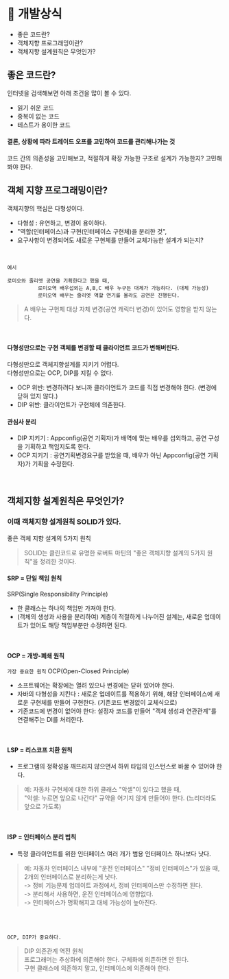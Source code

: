 # 📌 개발상식
+ 좋은 코드란?
+ 객체지향 프로그래밍이란?
+ 객체지향 설계원칙은 무엇인가?


## 좋은 코드란?
인터넷을 검색해보면 아래 조건을 많이 볼 수 있다.
+ 읽기 쉬운 코드
+ 중복이 없는 코드
+ 테스트가 용이한 코드

#### 결론, 상황에 따라 트레이드 오프를 고민하여 코드를 관리해나가는 것
코드 간의 의존성을 고민해보고, 적절하게 확장 가능한 구조로 설계가 가능한지? 고민해봐야 한다.


## 객체 지향 프로그래밍이란?
객체지향의 핵심은 다형성이다.  <br>
+ 다형성 : 유연하고, 변경이 용이하다. 
+ "역할(인터페이스)과 구현(인터페이스 구현체)을 분리한 것",  
+ 요구사항이 변경되어도 새로운 구현체를 만들어 교체가능한 설계가 되는지?

<Br>
  
`예시` <br>
```
로미오와 줄리엣 공연을 기획한다고 했을 때, 
          로미오역 배우섭외는 A,B,C 배우 누구든 대체가 가능하다. (대체 가능성)
          로미오역 배우는 줄리엣 역할 연기를 몰라도 공연은 진행된다. 
 ```
> A 배우는 구현체 대상 자체 변경(공연 캐릭터 변경)이 있어도 영향을 받지 않는다. 

<br>
  
#### 다형성만으로는 구현 객체를 변경할 때 클라이언트 코드가 변해버린다.
다형성만으로 객체지향설계를 지키기 어렵다. <br> 다형성만으로는 OCP, DIP를 지킬 수 없다.
+ OCP 위반: 변경하려다 보니까 클라이언트가 코드를 직접 변경해야 한다. (변경에 닫혀 있지 않다.)
+ DIP 위반: 클라이언트가 구현체에 의존한다.

#### 관심사 분리
+ DIP 지키기 : Appconfig(공연 기획자)가 배역에 맞는 배우를 섭외하고, 공연 구성을 기획하고 책임지도록 한다.
+ OCP 지키기 : 공연기획변경요구를 받았을 때, 배우가 아닌 Appconfig(공연 기획자)가 기획을 수정한다.
  
 <br>
  
## 객체지향 설계원칙은 무엇인가?  
### 이때 객체지향 설계원칙 SOLID가 있다.
좋은 객체 지향 설계의 5가지 원칙
> SOLID는 클린코드로 유명한 로버트 마틴의 "좋은 객체지향 설계의 5가지 원칙"을 정리한 것이다.

#### SRP = 단일 책임 원칙 
SRP(Single Responsibility Principle)
+ 한 클래스는 하나의 책임만 가져야 한다.
+ (객체의 생성과 사용을 분리하여) 계층이 적절하게 나누어진 설계는, 새로운 업데이트가 있어도 해당 책임부분만 수정하면 된다.

<br>
  
#### OCP = 개방-폐쇄 원칙
`가장 중요한 원칙`  OCP(Open-Closed Principle) 
+ 소프트웨어는 확장에는 열려 있으나 변경에는 닫혀 있어야 한다.
+ 자바의 다형성을 지킨다 : 새로운 업데이트를 적용하기 위해, 해당 인터페이스에 새로운 구현체를 만들어 구현한다. (기존코드 변경없이 교체식으로)
+ 기존코드에 변경이 없어야 한다: 설정자 코드를 만들어 "객체 생성과 연관관계"를 연결해주는 DI를 처리한다.

<br>
  
#### LSP = 리스코프 치환 원칙
+ 프로그램의 정확성을 깨뜨리지 않으면서 하위 타입의 인스턴스로 바꿀 수 있어야 한다.
> 예: 자동차 구현체에 대한 하위 클래스 "악셀"이 있다고 했을 때, <br>
> "악셀: 누르면 앞으로 나간다" 규약을 어기지 않게 만들어야 한다. (느리더라도 앞으로 가도록)

 <br>
  
#### ISP = 인터페이스 분리 법칙
+ 특정 클라이언트를 위한 인터페이스 여러 개가 범용 인터페이스 하나보다 낫다.
> 예: 자동차 인터페이스 내부에 "운전 인터페이스" "정비 인터페이스"가 있을 때, 2개의 인터페이스로 분리하는게 낫다. <br>
     -> 정비 기능문제 업데이트 과정에서, 정비 인터페이스만 수정하면 된다. <br>
     -> 분리해서 사용하면, 운전 인터페이스에 영향없다. <br>
     -> 인터페이스가 명확해지고 대체 가능성이 높아진다. <br>

  <br><br>

 `OCP, DIP가 중요하다.` <br>
> DIP 의존관계 역전 원칙 <br>
>  프로그래머는 추상화에 의존해야 한다. 구체화에 의존하면 안 된다. <br>
> 구현 클래스에 의존하지 말고, 인터페이스에 의존해야 한다.
